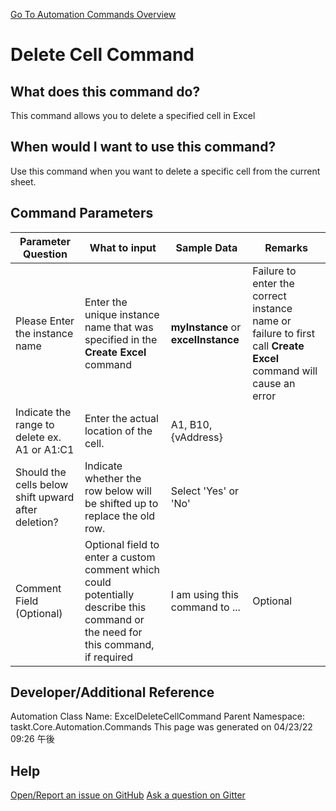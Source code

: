 <!--TITLE: Delete Cell Command -->
<!-- SUBTITLE: a command in the Excel Commands group. -->
[Go To Automation Commands Overview](/automation-commands.md)


# Delete Cell Command


## What does this command do?
This command allows you to delete a specified cell in Excel


## When would I want to use this command?
Use this command when you want to delete a specific cell from the current sheet.


## Command Parameters
| Parameter Question   	| What to input  	|  Sample Data 	| Remarks  	|
| ---                    | ---               | ---           | ---       |
|Please Enter the instance name|Enter the unique instance name that was specified in the **Create Excel** command|**myInstance** or **excelInstance**|Failure to enter the correct instance name or failure to first call **Create Excel** command will cause an error|
|Indicate the range to delete ex. A1 or A1:C1|Enter the actual location of the cell.|A1, B10, {vAddress}||
|Should the cells below shift upward after deletion?|Indicate whether the row below will be shifted up to replace the old row.|Select 'Yes' or 'No'||
|Comment Field (Optional)|Optional field to enter a custom comment which could potentially describe this command or the need for this command, if required|I am using this command to ...|Optional|










## Developer/Additional Reference
Automation Class Name: ExcelDeleteCellCommand
Parent Namespace: taskt.Core.Automation.Commands
This page was generated on 04/23/22 09:26 午後


## Help
[Open/Report an issue on GitHub](https://github.com/saucepleez/taskt/issues/new)
[Ask a question on Gitter](https://gitter.im/taskt-rpa/Lobby)
